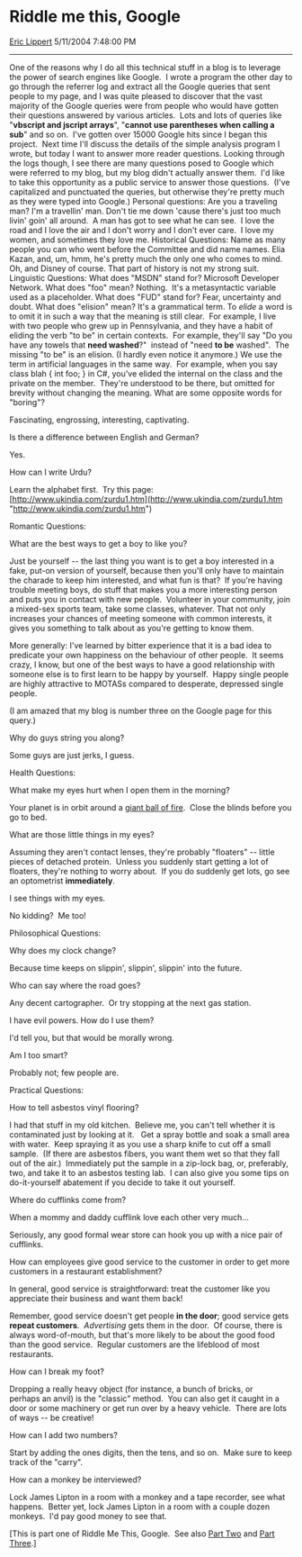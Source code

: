 <div id="page">

# Riddle me this, Google

[Eric Lippert](https://social.msdn.microsoft.com/profile/Eric%20Lippert) 5/11/2004 7:48:00 PM

-----

<div id="content">

<span>One of the reasons why I do all this technical stuff in a blog is to leverage the power of search engines like Google.  I wrote a program the other day to go through the referrer log and extract all the Google queries that sent people to my page, and I was quite pleased to discover that the vast majority of the Google queries were from people who would have gotten their questions answered by various articles.  Lots and lots of queries like "**<span>vbscript and jscript arrays</span>**", "**<span>cannot use parentheses when calling a sub</span>**" and so on.  I've gotten over 15000 Google hits since I began this project.  Next time I'll discuss the details of the simple analysis program I wrote, but today I want to answer more reader questions. </span> <span></span> <span>Looking through the logs though, I see there are many questions posed to Google which were referred to my blog, but my blog didn't actually answer them.  I'd like to take this opportunity as a public service to answer those questions.  (I've capitalized and punctuated the queries, but otherwise they're pretty much as they were typed into Google.)</span><span> </span> <span></span> <span>Personal questions: </span> <span></span> <span>Are you a traveling man? </span> <span></span> <span>I'm a travellin' man. Don't tie me down 'cause there's just too much livin' goin' all around.  A man has got to see what he can see.  I love the road and I love the air and I don't worry and I don't ever care.  I love my women, and sometimes they love me. </span> <span></span> <span>Historical Questions: </span> <span></span> <span>Name as many people you can who went before the Committee and did name names. </span> <span></span> <span>Elia Kazan, and, um, hmm, he's pretty much the only one who comes to mind. Oh, and Disney of course. </span><span>That part of history is not my strong suit. </span> <span></span> <span>Linguistic Questions: </span> <span></span> <span>What does "MSDN" stand for? </span> <span></span> <span>Microsoft Developer Network. </span> <span></span> <span>What does "foo" mean? </span> <span></span> <span>Nothing.  It's a metasyntactic variable used as a placeholder. </span> <span></span> <span>What does "FUD" stand for? </span> <span></span> <span>Fear, uncertainty and doubt. </span> <span></span> <span>What does "elision" mean? </span> <span></span> <span>It's a grammatical term. To *<span>elide</span>* a word is to omit it in such a way that the meaning is still clear.  For example, I live with two people who grew up in Pennsylvania, and they have a habit of eliding the verb "to be" in certain contexts.  For example, they'll say "Do you have any towels that **<span>need washed</span>**?"  instead of "need **<span>to be</span>** washed".  The missing "to be" is an elision. (I hardly even notice it anymore.) </span> <span></span> <span>We use the term in artificial languages in the same way.  For example, when you say </span><span>class blah { int foo; }</span><span> in C\#, you've elided the </span><span>internal </span><span>on the class and the </span><span>private</span><span> on the member.  They're understood to be there, but omitted for brevity without changing the meaning. </span> <span></span> <span>What are some opposite words for "boring"? </span>

<span>Fascinating, engrossing, interesting, captivating. </span>

<span>Is there a difference between English and German? </span>

<span>Yes. </span>

<span>How can I write Urdu? </span>

<span>Learn the alphabet first.  Try this page:  [http://www.ukindia.com/zurdu1.htm](http://www.ukindia.com/zurdu1.htm "http://www.ukindia.com/zurdu1.htm") </span>

<span>Romantic Questions: </span>

<span>What are the best ways to get a boy to like you? </span>

<span>Just be yourself -- the last thing you want is to get a boy interested in a fake, put-on version of yourself, because then you'll only have to maintain the charade to keep him interested, and what fun is that?  </span> <span>If you're having trouble meeting boys, do stuff that makes you a more interesting person and puts you in contact with new people.  Volunteer in your community, join a mixed-sex sports team, take some classes, whatever. That not only increases your chances of meeting someone with common interests, it gives you something to talk about as you're getting to know them. </span>

<span>More generally: I've learned by bitter experience that it is a bad idea to predicate your own happiness on the behaviour of other people.  It seems crazy, I know, but one of the best ways to have a good relationship with someone else is to first learn to be happy by yourself.  Happy single people are highly attractive to MOTASs compared to desperate, depressed single people. </span>

<span>(I am amazed that my blog is number three on the Google page for this query.) </span>

<span>Why do guys string you along? </span>

<span>Some guys are just jerks, I guess. </span>

<span>Health Questions: </span>

<span>What make my eyes hurt when I open them in the morning? </span>

<span>Your planet is in orbit around a [giant ball of fire](http://www.penny-arcade.com/comic/2004/04/30/).  Close the blinds before you go to bed. </span>

<span>What are those little things in my eyes? </span>

<span>Assuming they aren't contact lenses, they're probably "floaters" -- little pieces of detached protein.  Unless you suddenly start getting a lot of floaters, they're nothing to worry about.  If you do suddenly get lots, go see an optometrist **immediately**. </span>

<span>I see things with my eyes. </span>

<span>No kidding?  Me too\! </span>

<span>Philosophical Questions: </span>

<span>Why does my clock change? </span>

<span>Because time keeps on slippin', slippin', slippin' into the future. </span>

<span>Who can say where the road goes? </span>

<span>Any decent cartographer.  Or try stopping at the next gas station. </span>

<span>I have evil powers. How do I use them? </span>

<span>I'd tell you, but that would be morally wrong.  </span>

<span>Am I too smart? </span>

<span>Probably not; few people are. </span>

<span>Practical Questions: </span>

<span>How to tell asbestos vinyl flooring? </span>

<span>I had that stuff in my old kitchen.  Believe me, you can't tell whether it is contaminated just by looking at it.  </span> <span>Get a spray bottle and soak a small area with water.  Keep spraying it as you use a sharp knife to cut off a small sample.  (If there are asbestos fibers, you want them wet so that they fall out of the air.)  Immediately put the sample in a zip-lock bag, or, preferably, two, and take it to an asbestos testing lab.  </span> <span>I can also give you some tips on do-it-yourself abatement if you decide to take it out yourself. </span>

<span>Where do cufflinks come from? </span>

<span>When a mommy and daddy cufflink love each other very much… </span>

<span>Seriously, any good formal wear store can hook you up with a nice pair of cufflinks. </span>

<span>How can employees give good service to the customer in order to get more customers in a restaurant establishment? </span>

<span><span>In general, good service is straightforward: treat the customer like you appreciate their business and want them back\! </span></span>

<span>Remember, good service doesn't get people **<span>in the door</span>**; good service gets **<span>repeat customers</span>**.  *<span>Advertising</span>* gets them in the door.  Of course, there is always word-of-mouth, but that's more likely to be about the good food than the good service.  Regular customers are the lifeblood of most restaurants. </span>

<span>How can I break my foot? </span>

<span>Dropping a really heavy object (for instance, a bunch of bricks, or perhaps an anvil) is the "classic" method.  You can also get it caught in a door or some machinery or get run over by a heavy vehicle.  There are lots of ways -- be creative\! </span>

<span>How can I add two numbers? </span>

<span>Start by adding the ones digits, then the tens, and so on.  Make sure to keep track of the "carry". </span>

<span>How can a monkey be interviewed? </span>

<span>Lock James Lipton in a room with a monkey and a tape recorder, see what happens.  Better yet, lock James Lipton in a room with a couple dozen monkeys.  I'd pay good money to see that. </span>

<span><span>\[This is part one of Riddle Me This, Google.  See also [Part Two](http://blogs.msdn.com/EricLippert/archive/2004/08/27/221496.aspx) and [Part Three](http://blogs.msdn.com/ericlippert/archive/2005/01/05/347008.aspx).\]</span></span>

</div>

</div>

